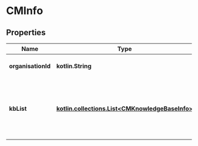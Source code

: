 
# CMInfo

## Properties
Name | Type | Description | Notes
------------ | ------------- | ------------- | -------------
**organisationId** | **kotlin.String** | the main organisation (its guid id) | 
**kbList** | [**kotlin.collections.List&lt;CMKnowledgeBaseInfo&gt;**](CMKnowledgeBaseInfo.md) | the list of knowledge-base information items that belong to the given organisation. | 



